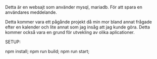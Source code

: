 Detta är en websajt som använder mysql, mariadb. För att spara en användares
meddelande.

Detta kommer vara ett pågånde projekt då min mor bland annat frågade efter en
kalender och lite annat som jag insåg att jag kunde göra. Detta kommer också
vara en grund för utvekling av olika aplicationer.

SETUP:

npm install; npm run build; npm run start;
